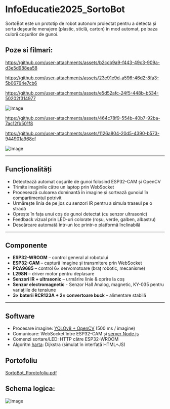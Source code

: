 # InfoEducatie2025_SortoBot

SortoBot este un prototip de robot autonom proiectat pentru a detecta și sorta deșeurile menajere (plastic, sticlă, carton) în mod automat, pe baza culorii coșurilor de gunoi.

## Poze si filmari:

https://github.com/user-attachments/assets/b2ccb9a9-f443-49c3-909a-d3e5d988ea58

https://github.com/user-attachments/assets/23e91e9d-a596-46d2-8fa3-5b06764e7cb6

https://github.com/user-attachments/assets/e5d52afc-24f5-448b-b534-50202f314977

![Image](https://github.com/user-attachments/assets/25b689ca-6fb0-4974-b696-684fc74e2748)

https://github.com/user-attachments/assets/464c78f9-554b-40b7-92ba-7ac12fb501f8

https://github.com/user-attachments/assets/1126a804-20d5-4390-b573-944901a968cf

![Image](https://github.com/user-attachments/assets/8d889ea7-a891-4fbb-bb07-fadc6c8f0e00)

---

## Funcționalități

- Detectează automat coșurile de gunoi folosind ESP32-CAM și OpenCV
- Trimite imaginile către un laptop prin WebSocket
- Procesează culoarea dominantă în imagine și sortează gunoiul în compartimentul potrivit
- Urmărește linia de pe jos cu senzori IR pentru a simula traseul pe o stradă
- Oprește în fața unui coș de gunoi detectat (cu senzor ultrasonic)
- Feedback vizual prin LED-uri colorate (roșu, verde, galben, albastru)
- Descărcare automată într-un loc printr-o platformă înclinabilă

---

## Componente

- **ESP32-WROOM** – control general al robotului
- **ESP32-CAM** – captură imagine și transmitere prin WebSocket
- **PCA9685** – control 6× servomotoare (braț robotic, mecanisme)
- **L298N** – driver motor pentru deplasare
- **Senzori IR + ultrasonic** – urmărire linie & oprire la coș
- **Senzor electromagnetic** - Senzor Hall Analog, magnetic, KY-035 pentru variațiile de tensiune 
- **3× baterii RCR123A + 2× convertoare buck** – alimentare stabilă

---

## Software

- Procesare imagine: [YOLOv8 + OpenCV](https://github.com/Selubipu/InfoEducatie2025_SortoBot/blob/main/computer%20vision/bin_detect.py) (500 ms / imagine)
- Comunicare: WebSocket între ESP32-CAM și [server Node.js](https://github.com/Selubipu/InfoEducatie2025_SortoBot/blob/main/server/server.js)
- Comenzi sortare/LED: HTTP către ESP32-WROOM
- Algoritm [harta](https://github.com/Selubipu/InfoEducatie2025_SortoBot/blob/main/relevant%20files/harta_oras.html): Dijkstra (simulat în interfață HTML+JS)


## Portofoliu

[SortoBot_Porotofoliu.pdf](https://github.com/user-attachments/files/20531227/SortoBot_Porotofoliu.pdf)


## Schema logica:
![Image](https://github.com/user-attachments/assets/4635153e-174f-4f07-bb7c-84c2de5af619)

